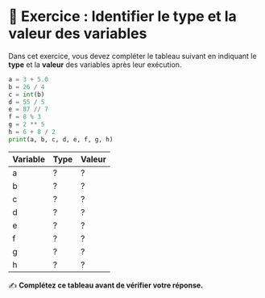 # 📝 Exercice : Identifier le type et la valeur des variables

Dans cet exercice, vous devez compléter le tableau suivant en indiquant le **type** et la **valeur** des variables après leur exécution.

```python
a = 3 + 5.0
b = 26 / 4
c = int(b)
d = 55 / 5
e = 87 // 7
f = 8 % 3
g = 2 ** 5
h = 6 + 8 / 2
print(a, b, c, d, e, f, g, h)
```

| Variable | Type | Valeur |
|----------|------|--------|
| a        | ?    | ?      |
| b        | ?    | ?      |
| c        | ?    | ?      |
| d        | ?    | ?      |
| e        | ?    | ?      |
| f        | ?    | ?      |
| g        | ?    | ?      |
| h        | ?    | ?      |

✍️ **Complétez ce tableau avant de vérifier votre réponse.**